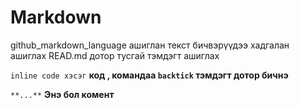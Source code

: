 # Markdown
github_markdown_language ашиглан текст бичвэрүүдээ хадгалан ашиглах READ.md дотор тусгай тэмдэгт ашиглах  

`inline code хэсэг`  **код , командаа `backtick` тэмдэгт дотор бичнэ**

`**...**` **Энэ бол комент**

